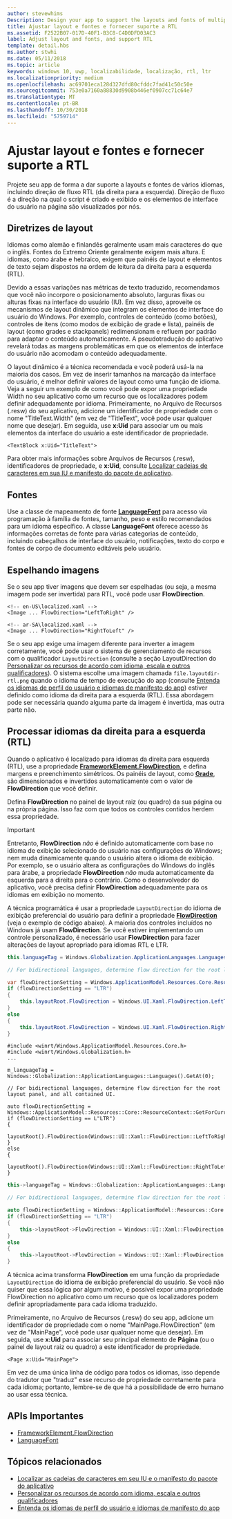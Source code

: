 ```yaml
---
author: stevewhims
Description: Design your app to support the layouts and fonts of multiple languages, including RTL (right-to-left) flow direction.
title: Ajustar layout e fontes e fornecer suporte a RTL
ms.assetid: F2522B07-017D-40F1-B3C8-C4D0DFD03AC3
label: Adjust layout and fonts, and support RTL
template: detail.hbs
ms.author: stwhi
ms.date: 05/11/2018
ms.topic: article
keywords: windows 10, uwp, localizabilidade, localização, rtl, ltr
ms.localizationpriority: medium
ms.openlocfilehash: ac69701eca128d327dfd80cfddc7fad41c50c50e
ms.sourcegitcommit: 753e0a7160a88830d9908b446ef0907cc71c64e7
ms.translationtype: MT
ms.contentlocale: pt-BR
ms.lasthandoff: 10/30/2018
ms.locfileid: "5759714"
---
```

# <a name="adjust-layout-and-fonts-and-support-rtl"></a>Ajustar layout e fontes e fornecer suporte a RTL
Projete seu app de forma a dar suporte a layouts e fontes de vários idiomas, incluindo direção de fluxo RTL (da direita para a esquerda). Direção de fluxo é a direção na qual o script é criado e exibido e os elementos de interface do usuário na página são visualizados por nós.

## <a name="layout-guidelines"></a>Diretrizes de layout
Idiomas como alemão e finlandês geralmente usam mais caracteres do que o inglês. Fontes do Extremo Oriente geralmente exigem mais altura. E idiomas, como árabe e hebraico, exigem que painéis de layout e elementos de texto sejam dispostos na ordem de leitura da direita para a esquerda (RTL).

Devido a essas variações nas métricas de texto traduzido, recomendamos que você não incorpore o posicionamento absoluto, larguras fixas ou alturas fixas na interface do usuário (IU). Em vez disso, aproveite os mecanismos de layout dinâmico que integram os elementos de interface do usuário do Windows. Por exemplo, controles de conteúdo (como botões), controles de itens (como modos de exibição de grade e lista), painéis de layout (como grades e stackpanels) redimensionam e refluem por padrão para adaptar o conteúdo automaticamente. A pseudotradução do aplicativo revelará todas as margens problemáticas em que os elementos de interface do usuário não acomodam o conteúdo adequadamente.

O layout dinâmico é a técnica recomendada e você poderá usá-la na maioria dos casos. Em vez de inserir tamanhos na marcação da interface do usuário, é melhor definir valores de layout como uma função de idioma. Veja a seguir um exemplo de como você pode expor uma propriedade Width no seu aplicativo como um recurso que os localizadores podem definir adequadamente por idioma. Primeiramente, no Arquivo de Recursos (.resw) do seu aplicativo, adicione um identificador de propriedade com o nome "TitleText.Width" (em vez de "TitleText", você pode usar qualquer nome que desejar). Em seguida, use **x:Uid** para associar um ou mais elementos da interface do usuário a este identificador de propriedade.

```xaml
<TextBlock x:Uid="TitleText">
```

Para obter mais informações sobre Arquivos de Recursos (.resw), identificadores de propriedade, e **x:Uid**, consulte [Localizar cadeias de caracteres em sua IU e manifesto do pacote de aplicativo](../../app-resources/localize-strings-ui-manifest.md).

## <a name="fonts"></a>Fontes
Use a classe de mapeamento de fonte [**LanguageFont**](/uwp/api/Windows.Globalization.Fonts.LanguageFont?branch=live) para acesso via programação à família de fontes, tamanho, peso e estilo recomendados para um idioma específico. A classe **LanguageFont** oferece acesso às informações corretas de fonte para várias categorias de conteúdo, incluindo cabeçalhos de interface do usuário, notificações, texto do corpo e fontes de corpo de documento editáveis pelo usuário.

## <a name="mirroring-images"></a>Espelhando imagens
Se o seu app tiver imagens que devem ser espelhadas (ou seja, a mesma imagem pode ser invertida) para RTL, você pode usar **FlowDirection**.

```xaml
<!-- en-US\localized.xaml -->
<Image ... FlowDirection="LeftToRight" />

<!-- ar-SA\localized.xaml -->
<Image ... FlowDirection="RightToLeft" />
```

Se o seu app exige uma imagem diferente para inverter a imagem corretamente, você pode usar o sistema de gerenciamento de recursos com o qualificador `LayoutDirection` (consulte a seção LayoutDirection do [Personalizar os recursos de acordo com idioma, escala e outros qualificadores](../../app-resources/tailor-resources-lang-scale-contrast.md#layoutdirection)). O sistema escolhe uma imagem chamada `file.layoutdir-rtl.png` quando o idioma de tempo de execução do app (consulte [Entenda os idiomas de perfil do usuário e idiomas de manifesto do app](manage-language-and-region.md)) estiver definido como idioma da direita para a esquerda (RTL). Essa abordagem pode ser necessária quando alguma parte da imagem é invertida, mas outra parte não.

## <a name="handling-right-to-left-rtl-languages"></a>Processar idiomas da direita para a esquerda (RTL)
Quando o aplicativo é localizado para idiomas da direita para esquerda (RTL), use a propriedade [**FrameworkElement.FlowDirection**](/uwp/api/Windows.UI.Xaml.FrameworkElement.FlowDirection), e defina margens e preenchimento simétricos. Os painéis de layout, como [**Grade**](/uwp/api/Windows.UI.Xaml.Controls.Grid?branch=live), são dimensionados e invertidos automaticamente com o valor de **FlowDirection** que você definir.

Defina **FlowDirection** no painel de layout raiz (ou quadro) da sua página ou na própria página. Isso faz com que todos os controles contidos herdem essa propriedade.

> [!IMPORTANT]
> Entretanto, **FlowDirection** *não* é definido automaticamente com base no idioma de exibição selecionado do usuário nas configurações do Windows; nem muda dinamicamente quando o usuário altera o idioma de exibição. Por exemplo, se o usuário altera as configurações do Windows do inglês para árabe, a propriedade **FlowDirection** *não* muda automaticamente da esquerda para a direita para o contrário. Como o desenvolvedor do aplicativo, você precisa definir **FlowDirection** adequadamente para os idiomas em exibição no momento.

A técnica programática é usar a propriedade `LayoutDirection` do idioma de exibição preferencial do usuário para definir a propriedade [**FlowDirection**](/uwp/api/Windows.UI.Xaml.FrameworkElement.FlowDirection) (veja o exemplo de código abaixo). A maioria dos controles incluídos no Windows já usam **FlowDirection**. Se você estiver implementando um controle personalizado, é necessário usar **FlowDirection** para fazer alterações de layout apropriado para idiomas RTL e LTR.

```csharp    
this.languageTag = Windows.Globalization.ApplicationLanguages.Languages[0];

// For bidirectional languages, determine flow direction for the root layout panel, and all contained UI.

var flowDirectionSetting = Windows.ApplicationModel.Resources.Core.ResourceContext.GetForCurrentView().QualifierValues["LayoutDirection"];
if (flowDirectionSetting == "LTR")
{
    this.layoutRoot.FlowDirection = Windows.UI.Xaml.FlowDirection.LeftToRight;
}
else
{
    this.layoutRoot.FlowDirection = Windows.UI.Xaml.FlowDirection.RightToLeft;
}
```

```cppwinrt
#include <winrt/Windows.ApplicationModel.Resources.Core.h>
#include <winrt/Windows.Globalization.h>
...

m_languageTag = Windows::Globalization::ApplicationLanguages::Languages().GetAt(0);

// For bidirectional languages, determine flow direction for the root layout panel, and all contained UI.

auto flowDirectionSetting = Windows::ApplicationModel::Resources::Core::ResourceContext::GetForCurrentView().QualifierValues().Lookup(L"LayoutDirection");
if (flowDirectionSetting == L"LTR")
{
    layoutRoot().FlowDirection(Windows::UI::Xaml::FlowDirection::LeftToRight);
}
else
{
    layoutRoot().FlowDirection(Windows::UI::Xaml::FlowDirection::RightToLeft);
}
```

```cpp
this->languageTag = Windows::Globalization::ApplicationLanguages::Languages->GetAt(0);

// For bidirectional languages, determine flow direction for the root layout panel, and all contained UI.

auto flowDirectionSetting = Windows::ApplicationModel::Resources::Core::ResourceContext::GetForCurrentView()->QualifierValues->Lookup("LayoutDirection");
if (flowDirectionSetting == "LTR")
{
    this->layoutRoot->FlowDirection = Windows::UI::Xaml::FlowDirection::LeftToRight;
}
else
{
    this->layoutRoot->FlowDirection = Windows::UI::Xaml::FlowDirection::RightToLeft;
}
```

A técnica acima transforma **FlowDirection** em uma função da propriedade `LayoutDirection` do idioma de exibição preferencial do usuário. Se você não quiser que essa lógica por algum motivo, é possível expor uma propriedade FlowDirection no aplicativo como um recurso que os localizadores podem definir apropriadamente para cada idioma traduzido.

Primeiramente, no Arquivo de Recursos (.resw) do seu app, adicione um identificador de propriedade com o nome "MainPage.FlowDirection" (em vez de "MainPage", você pode usar qualquer nome que desejar). Em seguida, use **x:Uid** para associar seu principal elemento de **Página** (ou o painel de layout raiz ou quadro) a este identificador de propriedade.

```xaml
<Page x:Uid="MainPage">
```

Em vez de uma única linha de código para todos os idiomas, isso depende do tradutor que "traduz" esse recurso de propriedade corretamente para cada idioma; portanto, lembre-se de que há a possibilidade de erro humano ao usar essa técnica.

## <a name="important-apis"></a>APIs Importantes
* [FrameworkElement.FlowDirection](/uwp/api/Windows.UI.Xaml.FrameworkElement.FlowDirection)
* [LanguageFont](/uwp/api/Windows.Globalization.Fonts.LanguageFont?branch=live)

## <a name="related-topics"></a>Tópicos relacionados
* [Localizar as cadeias de caracteres em seu IU e o manifesto do pacote do aplicativo](../../app-resources/localize-strings-ui-manifest.md)
* [Personalizar os recursos de acordo com idioma, escala e outros qualificadores](../../app-resources/tailor-resources-lang-scale-contrast.md)
* [Entenda os idiomas de perfil do usuário e idiomas de manifesto do app](manage-language-and-region.md)